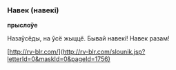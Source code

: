 ### Навек (навекі)
**прыслоўе**

Назаўсёды, на ўсё жыццё. Бывай навекі! Навек разам!

<a rel="author">[http://rv-blr.com/](http://rv-blr.com/slounik.jsp?letterId=0&maskId=0&pageId=1756)</a>
